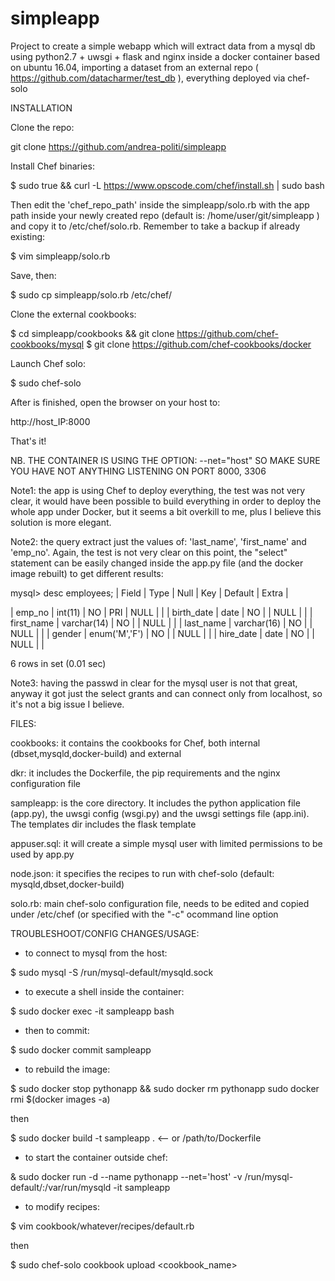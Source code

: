 # simpleapp
Project to create a simple webapp which will extract data from a mysql db using python2.7 + uwsgi + flask and nginx inside a docker container based on ubuntu 16.04, importing a dataset from an external repo ( https://github.com/datacharmer/test_db ), everything deployed via chef-solo

INSTALLATION

Clone the repo:

git clone https://github.com/andrea-politi/simpleapp

Install Chef binaries:

$ sudo true && curl -L https://www.opscode.com/chef/install.sh | sudo bash

Then edit the 'chef_repo_path' inside the simpleapp/solo.rb with the app path inside your newly created repo (default is: /home/user/git/simpleapp ) and copy it to /etc/chef/solo.rb. Remember to take a backup if already existing:

$ vim simpleapp/solo.rb

Save, then:

$ sudo cp simpleapp/solo.rb /etc/chef/

Clone the external cookbooks:

$ cd simpleapp/cookbooks && git clone https://github.com/chef-cookbooks/mysql
$ git clone https://github.com/chef-cookbooks/docker

Launch Chef solo:

$ sudo chef-solo

After is finished, open the browser on your host to:

http://host_IP:8000

That's it!

NB. THE CONTAINER IS USING THE OPTION: --net="host" SO MAKE SURE YOU HAVE NOT ANYTHING LISTENING ON PORT 8000, 3306

Note1: the app is using Chef to deploy everything, the test was not very clear, it would have been possible to build everything in order to deploy the whole app under Docker, but it seems a bit overkill to me, plus I believe this solution is more elegant.

Note2: the query extract just the values of: 'last_name', 'first_name' and 'emp_no'. Again, the test is not very clear on this point, the "select" statement can be easily changed inside the app.py file (and the docker image rebuilt) to get different results:

mysql> desc employees;
| Field      | Type          | Null | Key | Default | Extra |

| emp_no     | int(11)       | NO   | PRI | NULL    |       |
| birth_date | date          | NO   |     | NULL    |       |
| first_name | varchar(14)   | NO   |     | NULL    |       |
| last_name  | varchar(16)   | NO   |     | NULL    |       |
| gender     | enum('M','F') | NO   |     | NULL    |       |
| hire_date  | date          | NO   |     | NULL    |       |

6 rows in set (0.01 sec)

Note3: having the passwd in clear for the mysql user is not that great, anyway it got just the select grants and can connect only from localhost, so it's not a big issue I believe.


FILES:

cookbooks: it contains the cookbooks for Chef, both internal (dbset,mysqld,docker-build) and external

dkr: it includes the Dockerfile, the pip requirements and the nginx configuration file

sampleapp: is the core directory. It includes the python application file (app.py), the uwsgi config (wsgi.py) and the uwsgi settings file (app.ini). The templates dir includes the flask template

appuser.sql: it will create a simple mysql user with limited permissions to be used by app.py

node.json: it specifies the recipes to run with chef-solo (default: mysqld,dbset,docker-build)

solo.rb: main chef-solo configuration file, needs to be edited and copied under /etc/chef (or specified with the "-c" ocommand line option

TROUBLESHOOT/CONFIG CHANGES/USAGE:

- to connect to mysql from the host:

$ sudo mysql -S /run/mysql-default/mysqld.sock

- to execute a shell inside the container:

$ sudo docker exec -it sampleapp bash

- then to commit:

$ sudo docker commit sampleapp

- to rebuild the image:

$ sudo docker stop pythonapp && sudo docker rm pythonapp
sudo docker rmi $(docker images -a)

then

$ sudo docker build -t sampleapp . <-- or /path/to/Dockerfile

- to start the container outside chef:

& sudo docker run -d --name pythonapp --net='host' -v /run/mysql-default/:/var/run/mysqld -it sampleapp

- to modify recipes:

$ vim cookbook/whatever/recipes/default.rb

then

$ sudo chef-solo cookbook upload <cookbook_name>
